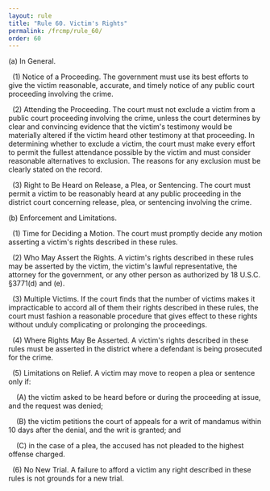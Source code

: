 ```yaml
---
layout: rule
title: "Rule 60. Victim's Rights"
permalink: /frcmp/rule_60/
order: 60
---
```


(a) In General.


&nbsp;&nbsp;(1) Notice of a Proceeding. The government must use its best efforts to give the victim reasonable, accurate, and timely notice of any public court proceeding involving the crime.


&nbsp;&nbsp;(2) Attending the Proceeding. The court must not exclude a victim from a public court proceeding involving the crime, unless the court determines by clear and convincing evidence that the victim's testimony would be materially altered if the victim heard other testimony at that proceeding. In determining whether to exclude a victim, the court must make every effort to permit the fullest attendance possible by the victim and must consider reasonable alternatives to exclusion. The reasons for any exclusion must be clearly stated on the record.


&nbsp;&nbsp;(3) Right to Be Heard on Release, a Plea, or Sentencing. The court must permit a victim to be reasonably heard at any public proceeding in the district court concerning release, plea, or sentencing involving the crime.


(b) Enforcement and Limitations.


&nbsp;&nbsp;(1) Time for Deciding a Motion. The court must promptly decide any motion asserting a victim's rights described in these rules.


&nbsp;&nbsp;(2) Who May Assert the Rights. A victim's rights described in these rules may be asserted by the victim, the victim's lawful representative, the attorney for the government, or any other person as authorized by 18 U.S.C. §3771(d) and (e).


&nbsp;&nbsp;(3) Multiple Victims. If the court finds that the number of victims makes it impracticable to accord all of them their rights described in these rules, the court must fashion a reasonable procedure that gives effect to these rights without unduly complicating or prolonging the proceedings.


&nbsp;&nbsp;(4) Where Rights May Be Asserted. A victim's rights described in these rules must be asserted in the district where a defendant is being prosecuted for the crime.


&nbsp;&nbsp;(5) Limitations on Relief. A victim may move to reopen a plea or sentence only if:


&nbsp;&nbsp;&nbsp;&nbsp;(A) the victim asked to be heard before or during the proceeding at issue, and the request was denied;


&nbsp;&nbsp;&nbsp;&nbsp;(B) the victim petitions the court of appeals for a writ of mandamus within 10 days after the denial, and the writ is granted; and


&nbsp;&nbsp;&nbsp;&nbsp;(C) in the case of a plea, the accused has not pleaded to the highest offense charged.


&nbsp;&nbsp;(6) No New Trial. A failure to afford a victim any right described in these rules is not grounds for a new trial.
